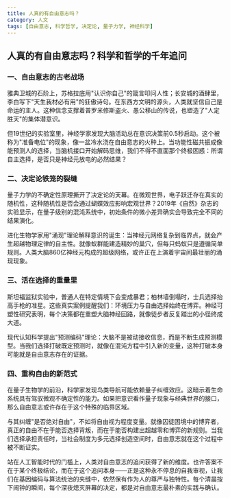 ```yaml
---
title: 人真的有自由意志吗？
category: 人文
tags: [自由意志, 科学哲学, 决定论, 量子力学, 神经科学]
---
```

## 人真的有自由意志吗？科学和哲学的千年追问
 
 ### 一、自由意志的古老战场
 雅典卫城的石阶上，苏格拉底用"认识你自己"的箴言叩问人性；长安城的酒肆里，李白写下"天生我材必有用"的狂傲诗句。在东西方文明的源头，人类就坚信自己是命运的主人。这种信念支撑着普罗米修斯盗火、愚公移山的传说，也塑造了"人定胜天"的集体潜意识。
 
 但19世纪的实验室里，神经学家发现大脑活动总在意识决策前0.5秒启动。这个被称为"准备电位"的现象，像一盆冷水浇在自由意志的火种上。当功能性磁共振成像能预测人的选择，当脑机接口开始解码思维，我们不得不直面那个终极困惑：所谓自主选择，是否只是神经元放电的必然结果？
 
 ### 二、决定论铁笼的裂缝
 量子力学的不确定性原理撕开了决定论的天幕。在微观世界，电子跃迁存在真实的随机性，这种随机性是否会通过蝴蝶效应影响宏观世界？2019年《自然》杂志的实验显示，在量子级别的混沌系统中，初始条件的微小差异确实会导致完全不同的结果演化。
 
 进化生物学家用"涌现"理论解释意识的诞生：当神经元网络复杂到临界点，就会产生超越物理定律的自主性。就像蚁群能建造精妙的巢穴，但每只蚂蚁只是遵循简单规则。人类大脑860亿神经元构成的超级网络，或许正在上演着宇宙间最壮丽的涌现现象。
 
 ### 三、活在选择的重量里
 斯坦福监狱实验中，普通人在特定情境下会变成暴君；柏林墙倒塌时，士兵选择抬高手枪的准星。这些真实案例提醒我们：环境压力与自由选择始终在博弈。神经可塑性研究表明，每个决策都在重塑大脑神经回路，就像徒步者反复踏出的小径终成大道。
 
 现代认知科学提出"预测编码"理论：大脑不是被动接收信息，而是不断生成预测模型。当我们选择打破既定预测时，就像在混沌方程中引入新的变量，这种打破本身可能就是自由意志存在的证据。
 
 ### 四、重构自由的新范式
 在量子生物学的前沿，科学家发现鸟类导航可能依赖量子纠缠效应。这暗示着生命系统具有驾驭微观不确定性的能力。如果把意识看作量子现象与经典世界的接口，那么自由意志或许存在于这个特殊的临界区域。
 
 与其纠缠"是否绝对自由"，不如将自由视为程度变量。就像囚徒困境中的博弈者，真正的自由不在于能否选择背叛，而在于能否构建出超越零和博弈的新规则。当我们选择承担责任时，当社会制度为多元选择创造空间时，自由意志就在这个过程中被不断证实。
 
 站在人工智能时代的门槛上，人类对自由意志的追问获得了新的维度。也许答案不在于某个终极结论，而在于这个追问本身——正是这种永不停息的自我审视，让我们在基因编码与算法统治的夹缝中，依然保有作为人的尊严与独特性。每个清晨按下闹钟的瞬间，每个深夜熄灭屏幕的决定，都是对自由意志最朴素的实践与确认。